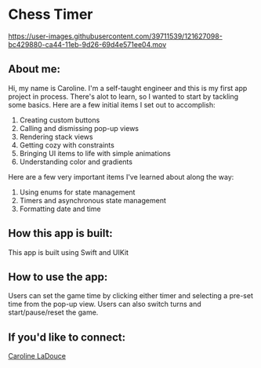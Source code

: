 # Chess Timer 

https://user-images.githubusercontent.com/39711539/121627098-bc429880-ca44-11eb-9d26-69d4e571ee04.mov



## About me:

Hi, my name is Caroline. I'm a self-taught engineer and this is my first app project in process. 
There's alot to learn, so I wanted to start by tackling some basics. 
Here are a few initial items I set out to accomplish:

1. Creating custom buttons 
2. Calling and dismissing pop-up views
3. Rendering stack views
4. Getting cozy with constraints
5. Bringing UI items to life with simple animations 
6. Understanding color and gradients 

Here are a few very important items I've learned about along the way:

1. Using enums for state management 
2. Timers and asynchronous state management 
3. Formatting date and time


## How this app is built:

This app is built using Swift and UIKit

## How to use the app:

Users can set the game time by clicking either timer and selecting a pre-set time from the pop-up view. Users can also switch turns and start/pause/reset the game. 


## If you'd like to connect:
[Caroline LaDouce](https://www.linkedin.com/in/carolineladouce/)
